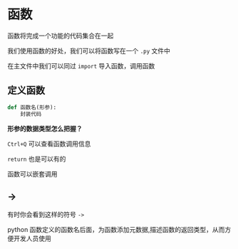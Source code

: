 # 函数

函数将完成一个功能的代码集合在一起

我们使用函数的好处，我们可以将函数写在一个 `.py` 文件中

在主文件中我们可以同过 `import` 导入函数，调用函数

## 定义函数

```python
def 函数名(形参):
    封装代码
```

**形参的数据类型怎么把握？**

`Ctrl+Q` 可以查看函数调用信息

`return` 也是可以有的

函数可以嵌套调用

## ->

有时你会看到这样的符号 `->`

python 函数定义的函数名后面，为函数添加元数据,描述函数的返回类型，从而方便开发人员使用
